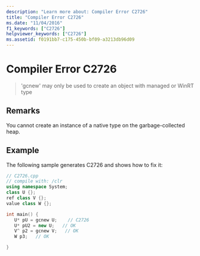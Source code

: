 ```yaml
---
description: "Learn more about: Compiler Error C2726"
title: "Compiler Error C2726"
ms.date: "11/04/2016"
f1_keywords: ["C2726"]
helpviewer_keywords: ["C2726"]
ms.assetid: f0191bb7-c175-450b-bf09-a3213db96d09
---
```

# Compiler Error C2726

> 'gcnew' may only be used to create an object with managed or WinRT type

## Remarks

You cannot create an instance of a native type on the garbage-collected heap.

## Example

The following sample generates C2726 and shows how to fix it:

```cpp
// C2726.cpp
// compile with: /clr
using namespace System;
class U {};
ref class V {};
value class W {};

int main() {
   U* pU = gcnew U;    // C2726
   U* pU2 = new U;   // OK
   V^ p2 = gcnew V;   // OK
   W p3;   // OK

}
```
